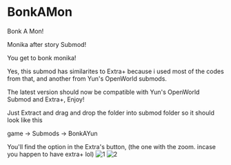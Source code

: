 # BonkAMon
Bonk A Mon!

Monika after story Submod! 

You get to bonk monika!

Yes, this submod has similarites to Extra+ because i used most of the codes from that, and another from Yun's OpenWorld submods.

The latest version should now be compatible with Yun's OpenWorld Submod and Extra+, Enjoy!

Just Extract and drag and drop the folder into submod folder so it should look like this

game -> Submods -> BonkAYun

You'll find the option in the Extra's button, (the one with the zoom. incase you happen to have extra+ lol)
![1](https://github.com/MrPhaze62/BonkAMon/assets/65294370/c18d0201-742d-42c7-8171-94cb54ca2209)
![2](https://github.com/MrPhaze62/BonkAMon/assets/65294370/3f29a1e3-b2ee-4102-aefe-6087436e50d0)
